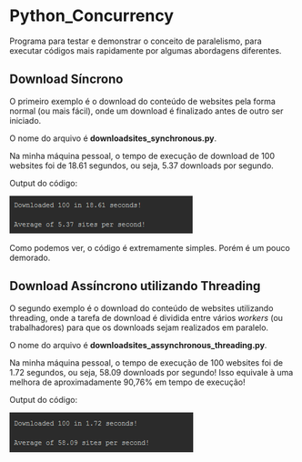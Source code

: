 # Python_Concurrency

Programa para testar e demonstrar o conceito de paralelismo, para executar códigos mais rapidamente por algumas abordagens diferentes.

## Download Síncrono

O primeiro exemplo é o download do conteúdo de websites pela forma normal (ou mais fácil), onde um download é finalizado antes de outro ser iniciado.

O nome do arquivo é **downloadsites_synchronous.py**.

Na minha máquina pessoal, o tempo de execução de download de 100 websites foi de 18.61 segundos, ou seja, 5.37 downloads por segundo.

Output do código:

![](images/Sincrono.png)

Como podemos ver, o código é extremamente simples. Porém é um pouco demorado.

## Download Assíncrono utilizando Threading

O segundo exemplo é o download do conteúdo de websites utilizando threading, onde a tarefa de download é dividida entre vários *workers* (ou trabalhadores) para que os downloads sejam realizados em paralelo.

O nome do arquivo é **downloadsites_assynchronous_threading.py**.

Na minha máquina pessoal, o tempo de execução de 100 websites foi de 1.72 segundos, ou seja, 58.09 downloads por segundo! Isso equivale à uma melhora de aproximadamente 90,76% em tempo de execução!

Output do código:

![](images/Assincrono_threading.png)
